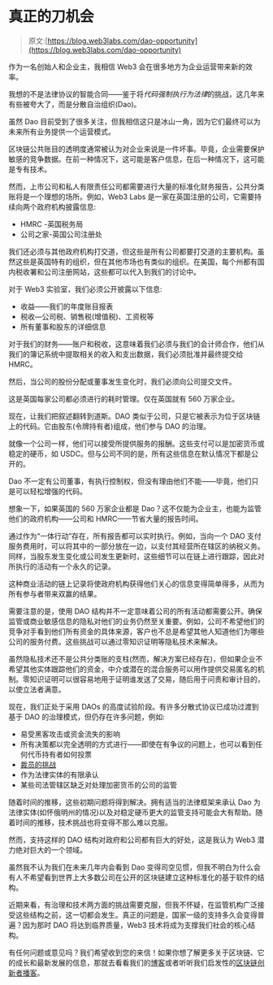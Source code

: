 # 真正的刀机会

> 原文:[https://blog.web3labs.com/dao-opportunity](https://blog.web3labs.com/dao-opportunity)

作为一名创始人和企业主，我相信 Web3 会在很多地方为企业运营带来新的效率。

我想的不是法律协议的智能合同——鉴于将*代码强制执行为法律*的挑战，这几年来有些被夸大了，而是分散自治组织(Dao)。

虽然 Dao 目前受到了很多关注，但我相信这只是冰山一角，因为它们最终可以为未来所有业务提供一个运营模式。

区块链公共账目的透明度通常被认为对企业来说是一件坏事。毕竟，企业需要保护敏感的竞争数据。在前一种情况下，这可能是客户信息，在后一种情况下，这可能是专有技术。

然而，上市公司和私人有限责任公司都需要进行大量的标准化财务报告，公共分类账将是一个理想的场所。例如，Web3 Labs 是一家在英国注册的公司，它需要持续向两个政府机构披露信息:

*   HMRC -英国税务局
*   公司之家-英国公司注册处

我们还必须与其他政府机构打交道，但这些是所有公司都要打交道的主要机构。虽然这些是英国特有的组织，但在其他市场也有类似的组织。在美国，每个州都有国内税收署和公司注册网站，这些都可以代入到我们的讨论中。

对于 Web3 实验室，我们必须公开披露以下信息:

*   收益——我们的年度账目报表
*   税收—公司税、销售税(增值税)、工资税等
*   所有董事和股东的详细信息

对于我们的财务——账户和税收，这意味着我们必须与我们的会计师合作，他们从我们的簿记系统中提取相关的收入和支出数据，我们必须批准并最终提交给 HMRC。

然后，当公司的股份分配或董事发生变化时，我们必须向公司提交文件。

这是英国每家公司都必须进行的耗时管理。仅在英国就有 560 万家企业。

现在，让我们把叙述翻转到道斯。DAO 类似于公司，只是它被表示为位于区块链上的代码。它由股东(令牌持有者)组成，他们参与 DAO 的治理。

就像一个公司一样，他们可以接受所提供服务的报酬。这些支付可以是加密货币或稳定的硬币，如 USDC。但与公司不同的是，所有这些信息在默认情况下都是公开的。

Dao 不一定有公司董事，有执行控制权，但没有理由他们不能——毕竟，他们只是可以轻松增强的代码。

想象一下，如果英国的 560 万家企业都是 Dao？这不仅能为企业主，也能为监管他们的政府机构——公司和 HMRC——节省大量的报告时间。

通过作为“一体行动”存在，所有报告都可以实时执行。例如，当向一个 DAO 支付服务费用时，可以将其中的一部分放在一边，以支付其经营所在辖区的纳税义务。同样，当股东发生变化或公司发生更新时，这些细节可以在链上进行跟踪，因此对所执行的活动有一个永久的记录。

这种商业活动的链上记录将使政府机构获得他们关心的信息变得简单得多，从而为所有参与者带来双赢的结果。

需要注意的是，使用 DAO 结构并不一定意味着公司的所有活动都需要公开。确保监管或商业敏感信息的隐私对他们的业务仍然至关重要。例如，公司不希望他们的竞争对手看到他们所有资金的具体来源，客户也不总是希望其他人知道他们为哪些公司的服务付费。这些挑战可以通过零知识证明等隐私技术来解决。

虽然隐私技术还不是公共分类账的支柱(然而，解决方案已经存在)，但如果企业不希望其他实体跟踪他们的资金，中介或潜在的混合服务可以用作提供交易匿名的机制。零知识证明可以很容易地用于证明谁发送了交易，随后用于问责和审计目的，以使立法者满意。

现在，我们正处于采用 DAOs 的高度试验阶段。有许多分散式协议已成功过渡到基于 DAO 的治理模式，但仍存在许多问题，例如:

*   易受黑客攻击或资金流失的影响
*   所有决策都以完全透明的方式进行——即使在有争议的问题上，也可以看到任何代币持有者如何投票
*   [裁员的挑战](https://www.coindesk.com/markets/2022/03/07/brantly-millegan-remains-a-director-of-ens-foundation-after-failed-attempt-to-boot-him/)
*   作为法律实体的有限承认
*   某些司法管辖区缺乏对处理加密货币的公司的监管

随着时间的推移，这些初期问题将得到解决。拥有适当的法律框架来承认 Dao 为法律实体(如怀俄明州的情况)以及对稳定硬币更大的监管支持可能会大有帮助。随着时间的推移，技术挑战也将变得不那么难以克服。

然而，支持这样的 DAO 结构对政府和公司都有巨大的好处，这是我认为 Web3 潜力绝对巨大的一个领域。

虽然我不认为我们在未来几年内会看到 Dao 变得司空见惯，但我不明白为什么会有人不希望看到世界上大多数公司在公开的区块链建立这种标准化的基于软件的结构。

近期来看，有治理和技术两方面的挑战需要克服，但我不怀疑，在监管机构广泛接受这些结构之前，这一切都会发生。真正的问题是，国家一级的支持多久会变得普遍？因为那时 DAO 将达到临界质量，Web3 技术将成为支撑我们社会的核心结构。

有任何问题或意见吗？我们希望收到您的来信！如果你想了解更多关于区块链、它的成长和最新发展的信息，那就去看看我们的[博客](https://blog.web3labs.com/)或者听听我们启发性的[区块链创新者播客](https://podcast.web3labs.com/)。